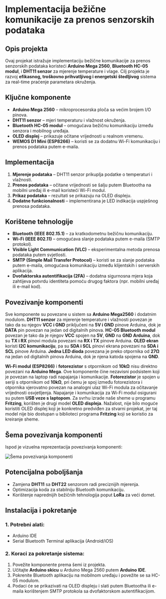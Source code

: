 # Implementacija bežične komunikacije za prenos senzorskih podataka

## Opis projekta
Ovaj projekat istražuje implementaciju bežične komunikacije za prenos senzorskih podataka koristeći **Arduino Mega 2560**, **Bluetooth HC-05 modul**, i **DHT11 senzor** za mjerenje temperature i vlage. Cilj projekta je razvoj **efikasnog, troškovno prihvatljivog i energetski štedljivog** sistema za real-time praćenje parametara okruženja.

## Ključne komponente
- **Arduino Mega 2560** – mikroprocesorska ploča sa većim brojem I/O pinova.
- **DHT11 senzor** – mjeri temperaturu i vlažnost okruženja.
- **Bluetooth HC-05 modul** – omogućava bežičnu komunikaciju između senzora i mobilnog uređaja.
- **OLED displej** – prikazuje očitane vrijednosti u realnom vremenu.
- **WEMOS D1 Mini (ESP8266)** – koristi se za dodatnu Wi-Fi komunikaciju i prenos podataka putem e-maila.

## Implementacija
1. **Mjerenje podataka** – DHT11 senzor prikuplja podatke o temperaturi i vlažnosti.
2. **Prenos podataka** – očitane vrijednosti se šalju putem Bluetootha na mobilni uređaj ili e-mail koristeći Wi-Fi modul.
3. **Prikaz podataka** – rezultati se prikazuju na OLED displeju.
4. **Dodatne funkcionalnosti** – implementirana je LED indikacija uspješnog prenosa podataka.

## Korištene tehnologije
- **Bluetooth (IEEE 802.15.1)** – za kratkodometnu bežičnu komunikaciju.
- **Wi-Fi (IEEE 802.11)** – omogućava slanje podataka putem e-maila (SMTP protokol).
- **Visible Light Communication (VLC)** – eksperimentalna metoda prenosa podataka putem svjetlosti.
- **SMTP (Simple Mail Transfer Protocol)** – koristi se za slanje podataka putem e-maila, omogućava komunikaciju između klijentskih i serverskih aplikacija.
- **Dvofaktorska autentifikacija (2FA)** – dodatna sigurnosna mjera koja zahtijeva potvrdu identiteta pomoću drugog faktora (npr. mobilni uređaj ili e-mail kod).

## Povezivanje komponenti
Sve komponente su povezane u sistem sa **Arduino Mega2560** i dodatnim modulom. **DHT11 senzor** za mjerenje temperature i vlažnosti povezan je tako da su njegov **VCC i GND** priključeni na **5V i GND** pinove Arduina, dok je **DATA** pin povezan na jedan od digitalnih pinova. **HC-05 Bluetooth modul** povezan je tako da je njegov **VCC** spojen na **5V**, **GND** na **GND Arduina**, dok su **TX i RX** pinovi modula povezani na **RX i TX** pinove Arduina. **OLED ekran** koristi **I2C komunikaciju**, pa su **SDA i SCL** pinovi ekrana povezani na **SDA i SCL** pinove Arduina. **Jedna LED dioda** povezana je preko otpornika od **27Ω** na jedan od digitalnih pinova Arduina, dok je njena katoda spojena na **GND**.

**Wi-Fi modul (ESP8266)** i **fotorezistor** s otpornikom od **10kΩ** nisu direktno povezani na **Arduino Mega**. Ove komponente čine nezavisni podsistem koji je povezan na laptop radi napajanja i komunikacije. **Fotorezistor** je spojen u seriji s otpornikom od **10kΩ**, pri čemu je spoj između fotorezistora i otpornika vjerovatno povezan na analogni ulaz Wi-Fi modula za očitavanje vrijednosti osvjetljenja. Napajanje i komunikacija za Wi-Fi modul osigurani su putem **USB veze s laptopom**. Za svrhu izrade naše sheme u programu **Fritzing**, korišten je drugi model **OLED displeja**. Nažalost, nije bilo moguće koristiti OLED displej koji je konkretno predviđen za stvarni projekat, jer taj model nije bio dostupan u biblioteci programa **Fritzing** koji se koristio za kreiranje sheme.

## Šema povezivanja komponenti

Ispod je vizuelna reprezentacija povezivanja komponenti:

<img src="Image_Shema)/BMT projekat_bb.png" alt="Šema povezivanja komponenti">


## Potencijalna poboljšanja
- Zamjena **DHT11** sa **DHT22** senzorom radi preciznijih mjerenja.
- Optimizacija koda za stabilniju Bluetooth komunikaciju.
- Korištenje naprednijih bežičnih tehnologija poput **LoRa** za veći domet.

## Instalacija i pokretanje
### 1. Potrebni alati:
- Arduino IDE
- Serial Bluetooth Terminal aplikacija (Android/iOS)

### 2. Koraci za pokretanje sistema:
1. Povežite komponente prema šemi iz projekta.
2. Učitajte **Arduino skicu** u Arduino Mega 2560 putem **Arduino IDE**.
3. Pokrenite Bluetooth aplikaciju na mobilnom uređaju i povežite se sa HC-05 modulom.
4. Podaci će se prikazivati na OLED displeju i slati putem Bluetootha ili e-maila korištenjem SMTP protokola sa dvofaktorskom autentifikacijom.
